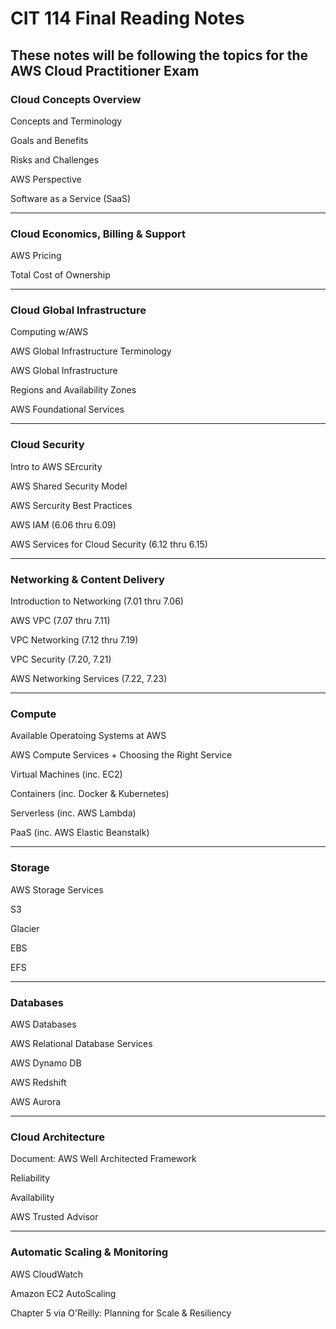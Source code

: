 # CIT 114 Final Reading Notes

## These notes will be following the topics for the AWS Cloud Practitioner Exam

### Cloud Concepts Overview

Concepts and Terminology

Goals and Benefits

Risks and Challenges

AWS Perspective

Software as a Service (SaaS)

------

### Cloud Economics, Billing & Support

AWS Pricing



Total Cost of Ownership



------

### Cloud Global Infrastructure

Computing w/AWS

AWS Global Infrastructure Terminology

AWS Global Infrastructure

Regions and Availability Zones

AWS Foundational Services

------

### Cloud Security

Intro to AWS SErcurity

AWS Shared Security Model

AWS Sercurity Best Practices

AWS IAM (6.06 thru 6.09)

AWS Services for Cloud Security (6.12 thru 6.15)

------

### Networking & Content Delivery

Introduction to Networking (7.01 thru 7.06)

AWS VPC (7.07 thru 7.11)

VPC Networking (7.12 thru 7.19)

VPC Security (7.20, 7.21)

AWS Networking Services (7.22, 7.23)

------

### Compute

Available Operatoing Systems at AWS

AWS Compute Services + Choosing the Right Service

Virtual Machines (inc. EC2)

Containers (inc. Docker & Kubernetes)

Serverless (inc. AWS Lambda)

PaaS (inc. AWS Elastic Beanstalk)

------

### Storage

AWS Storage Services

S3

Glacier

EBS

EFS

------

### Databases

AWS Databases

AWS Relational Database Services

AWS Dynamo DB

AWS Redshift

AWS Aurora

------

### Cloud Architecture

Document: AWS Well Architected Framework

Reliability

Availability

AWS Trusted Advisor


------

### Automatic Scaling & Monitoring

AWS CloudWatch

Amazon EC2 AutoScaling

Chapter 5 via O'Reilly: Planning for Scale & Resiliency
